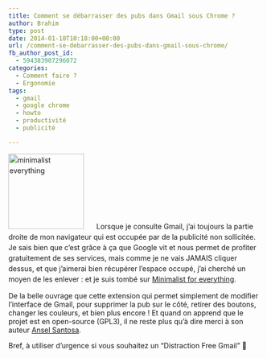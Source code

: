 ```yaml
---
title: Comment se débarrasser des pubs dans Gmail sous Chrome ?
author: Brahim
type: post
date: 2014-01-10T10:18:00+00:00
url: /comment-se-debarrasser-des-pubs-dans-gmail-sous-chrome/
fb_author_post_id:
  - 594383907296072
categories:
  - Comment faire ?
  - Ergonomie
tags:
  - gmail
  - google chrome
  - howto
  - productivité
  - publicité

---
```

<span style="line-height: 1.5em;"><a href="http://brahim.hamdouni.com/wp-uploads/minimalist.png"><img class="alignleft size-thumbnail wp-image-892" style="margin-right: 25px;" alt="minimalist everything" src="http://brahim.hamdouni.com/wp-uploads/minimalist-150x150.png" width="150" height="150" /></a>Lorsque je consulte Gmail, j&#8217;ai toujours la partie droite de mon navigateur qui est occupée par de la publicité non sollicitée. Je sais bien que c&#8217;est grâce à ça que Google vit et nous permet de profiter gratuitement de ses services, mais comme je ne vais JAMAIS cliquer dessus, et que j&#8217;aimerai bien récupérer l&#8217;espace occupé, j&#8217;ai cherché un moyen de les enlever : et je suis tombé sur </span><a style="line-height: 1.5em;" title="Minimalist Chrome extension" href="https://chrome.google.com/webstore/detail/minimalist-for-everything/bmihblnpomgpjkfddepdpdafhhepdbek" target="_blank">Minimalist for everything</a><span style="line-height: 1.5em;">.</span>

<!--more-->

De la belle ouvrage que cette extension qui permet simplement de modifier l&#8217;interface de Gmail, pour supprimer la pub sur le côté, retirer des boutons, changer les couleurs, et bien plus encore ! Et quand on apprend que le projet est en open-source (GPL3), il ne reste plus qu&#8217;à dire merci à son auteur <a title="Site de Ansel Santosa" href="http://www.anselsantosa.com/" target="_blank">Ansel Santosa</a>.

Bref, à utiliser d&#8217;urgence si vous souhaitez un &#8220;Distraction Free Gmail&#8221; 🙂
